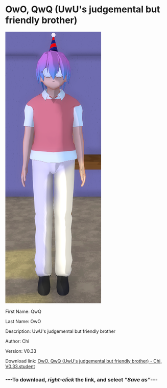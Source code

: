 # OwO, QwQ (UwU's judgemental but friendly brother)

<img src = "https://raw.githubusercontent.com/Arbiter1223/Daigaku-Gurashi-Custom-Students/master/Students/Files/OwO%2C%20QwQ%20(UwU's%20judgemental%20but%20friendly%20brother).png">

First Name: QwQ

Last Name: OwO

Description: UwU's judgemental but friendly brother

Author: Chi

Version: V0.33

Download link: <a href="https://raw.githubusercontent.com/Arbiter1223/Daigaku-Gurashi-Custom-Students/master/Students/Files/OwO%2C%20QwQ%20(UwU's%20judgemental%20but%20friendly%20brother)%20-%20Chi%2C%20V0.33.student">OwO, QwQ (UwU's judgemental but friendly brother) - Chi, V0.33.student</a>

### ---**To download, _right-click_ the link, and select _"Save as"_**---
